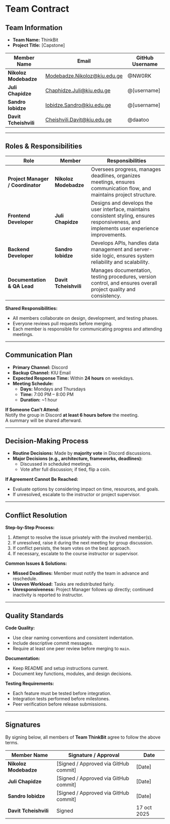 # **Team Contract**

## **Team Information**

- **Team Name:** ThinkBit  
- **Project Title:** [Capstone]

| Member Name           | Email                                                               | GitHub Username |
| --------------------- | ------------------------------------------------------------------- | --------------- |
| **Nikoloz Modebadze** | [Modebadze.Nikoloz@kiu.edu.ge](mailto:Modebadze.Nikoloz@kiu.edu.ge) | @NW0RK          |
| **Juli Chapidze**     | [Chaphidze.Juli@kiu.edu.ge](mailto:Chaphidze.Juli@kiu.edu.ge)       | @[username]     |
| **Sandro Iobidze**    | [Iobidze.Sandro@kiu.edu.ge](mailto:Iobidze.Sandro@kiu.edu.ge)       | @[username]     |
| **Davit Tcheishvili** | [Cheishvili.Davit@kiu.edu.ge](mailto:Cheishvili.Davit@kiu.edu.ge)   | @daatoo         |

---

## **Roles & Responsibilities**

| Role                              | Member                | Responsibilities                                                                                                                            |
| --------------------------------- | --------------------- | ------------------------------------------------------------------------------------------------------------------------------------------- |
| **Project Manager / Coordinator** | **Nikoloz Modebadze** | Oversees progress, manages deadlines, organizes meetings, ensures communication flow, and maintains project structure.                      |
| **Frontend Developer**            | **Juli Chapidze**     | Designs and develops the user interface, maintains consistent styling, ensures responsiveness, and implements user experience improvements. |
| **Backend Developer**             | **Sandro Iobidze**    | Develops APIs, handles data management and server-side logic, ensures system reliability and scalability.                                   |
| **Documentation & QA Lead**       | **Davit Tcheishvili** | Manages documentation, testing procedures, version control, and ensures overall project quality and consistency.                            |

**Shared Responsibilities:**
- All members collaborate on design, development, and testing phases.  
- Everyone reviews pull requests before merging.  
- Each member is responsible for communicating progress and attending meetings.  

---

## **Communication Plan**

- **Primary Channel:** Discord  
- **Backup Channel:** KIU Email  
- **Expected Response Time:** Within **24 hours** on weekdays.  
- **Meeting Schedule:**
  - **Days:** Mondays and Thursdays  
  - **Time:** 7:00 PM – 8:00 PM  
  - **Duration:** ~1 hour  

**If Someone Can’t Attend:**  
Notify the group in Discord **at least 6 hours before** the meeting.  
A summary will be shared afterward.

---

## **Decision-Making Process**

- **Routine Decisions:** Made by **majority vote** in Discord discussions.  
- **Major Decisions (e.g., architecture, frameworks, deadlines):**
  - Discussed in scheduled meetings.  
  - Vote after full discussion; if tied, flip a coin.  

**If Agreement Cannot Be Reached:**
- Evaluate options by considering impact on time, resources, and goals.  
- If unresolved, escalate to the instructor or project supervisor.  

---

## **Conflict Resolution**

**Step-by-Step Process:**
1. Attempt to resolve the issue privately with the involved member(s).  
2. If unresolved, raise it during the next meeting for group discussion.  
3. If conflict persists, the team votes on the best approach.  
4. If necessary, escalate to the course instructor or supervisor.  

**Common Issues & Solutions:**
- **Missed Deadlines:** Member must notify the team in advance and reschedule.  
- **Uneven Workload:** Tasks are redistributed fairly.  
- **Unresponsiveness:** Project Manager follows up directly; continued inactivity is reported to instructor.  

---

## **Quality Standards**

**Code Quality:**
- Use clear naming conventions and consistent indentation.  
- Include descriptive commit messages.  
- Require at least one peer review before merging to `main`.  

**Documentation:**
- Keep README and setup instructions current.  
- Document key functions, modules, and design decisions.  

**Testing Requirements:**
- Each feature must be tested before integration.  
- Integration tests performed before milestones.  
- Peer verification before release submissions.  

---

## **Signatures**

By signing below, all members of **Team ThinkBit** agree to follow the above terms.

| Member Name           | Signature / Approval                  | Date   |
| --------------------- | ------------------------------------- | ------ |
| **Nikoloz Modebadze** | [Signed / Approved via GitHub commit] | [Date] |
| **Juli Chapidze**     | [Signed / Approved via GitHub commit] | [Date] |
| **Sandro Iobidze**    | [Signed / Approved via GitHub commit] | [Date] |
| **Davit Tcheishvili** | Signed | 17 oct 2025 |
